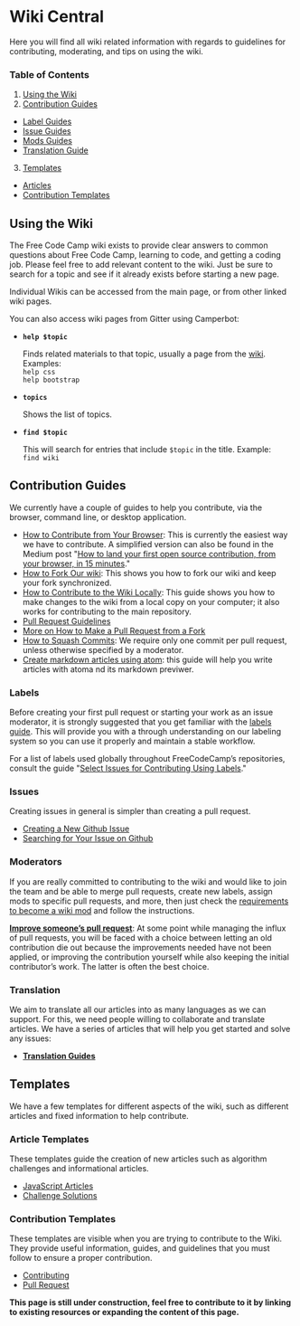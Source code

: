 # Wiki Central

Here you will find all wiki related information with regards to guidelines for contributing, moderating, and tips on using the wiki.

### Table of Contents

1. [Using the Wiki](#using-the-wiki)
2. [Contribution Guides](#contribution-guides)
  - [Label Guides](#labels)
  - [Issue Guides](#issues)
  - [Mods Guides](#moderators)
  - [Translation Guide](#translation)
3. [Templates](#templates)
  - [Articles](#article-templates)
  - [Contribution Templates](#contribution-templates)

## Using the Wiki

The Free Code Camp wiki exists to provide clear answers to common questions about Free Code Camp, learning to code, and getting a coding job. Please feel free to add relevant content to the wiki. Just be sure to search for a topic and see if it already exists before starting a new page.

Individual Wikis can be accessed from the main page, or from other linked wiki pages.

You can also access wiki pages from Gitter using Camperbot:

- **`help $topic`**

  Finds related materials to that topic, usually a page from the [wiki](https://github.com/FreeCodeCamp/freecodecamp/wiki). Examples:   
   `help css`   
   `help bootstrap`

- **`topics`**

  Shows the list of topics.

- **`find $topic`**

  This will search for entries that include `$topic` in the title. Example:   
  `find wiki`

## Contribution Guides

We currently have a couple of guides to help you contribute, via the browser, command line, or desktop application.

- [How to Contribute from Your Browser](Wiki-Contribute-Online): This is currently the easiest way we have to contribute. A simplified version can also be found in the Medium post "[How to land your first open source contribution, from your browser, in 15 minutes](https://medium.freecodecamp.com/how-to-land-your-first-open-source-contribution-from-your-browser-in-15-minutes-756d9bbf81ad)."
- [How to Fork Our wiki](Wiki-Contribute-Fork): This shows you how to fork our wiki and keep your fork synchronized.
- [How to Contribute to the Wiki Locally](Wiki-Contribute-Local-GUI): This guide shows you how to make changes to the wiki from a local copy on your computer; it also works for contributing to the main repository.
- [Pull Request Guidelines](PULL_REQUEST_TEMPLATE)
- [More on How to Make a Pull Request from a Fork](http://forum.freecodecamp.com/t/how-to-contribute-via-a-pull-request/19368)
- [How to Squash Commits](http://forum.freecodecamp.com/t/how-to-squash-multiple-commits-into-one-with-git/13231): We require only one commit per pull request, unless otherwise specified by a moderator.
- [Create markdown articles using atom](Wiki-Create-Articles-With-Atom): this guide will help you write articles with atoma nd its markdown previwer.

### Labels

Before creating your first pull request or starting your work as an issue moderator, it is strongly suggested that you get familiar with the [labels guide](Wiki-Labels-Guide). This will provide you with a through understanding on our labeling system so you can use it properly and maintain a stable workflow.

For a list of labels used globally throughout FreeCodeCamp’s repositories, consult the guide "[Select Issues for Contributing Using Labels](FreeCodeCamp-Issue-Labels)."

### Issues

Creating issues in general is simpler than creating a pull request.

- [Creating a New Github Issue](http://forum.freecodecamp.com/t/creating-a-new-github-issue/18392)
- [Searching for Your Issue on Github](http://forum.freecodecamp.com/t/searching-for-existing-issues-in-github/18390)

### Moderators

If you are really committed to contributing to the wiki and  would like to join the team and be able to merge pull requests, create new labels, assign mods to specific pull requests, and more, then just check the [requirements to become a wiki mod](Wiki-Become-A-Mod) and follow the instructions.

[**Improve someone’s pull request**](Wiki-Improve-PR): At some point while managing the influx of pull requests, you will be faced with a choice between letting an old contribution die out because the improvements needed have not been applied, or improving the contribution yourself while also keeping the initial contributor’s work. The latter is often the best choice.

### Translation

We aim to translate all our articles into as many languages as we can support. For this, we need people willing to collaborate and translate articles. We have a series of articles that will help you get started and solve any issues:

- [**Translation Guides**](http://forum.freecodecamp.com/t/guidelines-for-translating-free-code-camp-to-any-language/19111)

## Templates

We have a few templates for different aspects of the wiki, such as different articles and fixed information to help contribute.

### Article Templates

These templates guide the creation of new articles such as algorithm challenges and informational articles.

- [JavaScript Articles](Wiki-Template-JavaScript)
- [Challenge Solutions](http://forum.freecodecamp.com/t/algorithm-article-template/14272)

### Contribution Templates

These templates are visible when you are trying to contribute to the Wiki. They provide useful information, guides, and guidelines that you must follow to ensure a proper contribution.

- [Contributing](CONTRIBUTING)
- [Pull Request](PULL_REQUEST_TEMPLATE)

**This page is still under construction, feel free to contribute to it by linking to existing resources or expanding the content of this page.**
